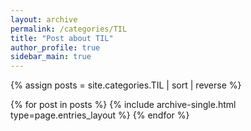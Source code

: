 ```yaml
---
layout: archive
permalink: /categories/TIL
title: "Post about TIL"
author_profile: true
sidebar_main: true
---
```

<!-- 사이드바 카테고리 클릭 후 나오는 포스트 목록 정렬 변경 원래는 sort:"date"였음 --->
{% assign posts = site.categories.TIL | sort | reverse %}

{% for post in posts %}
  {% include archive-single.html type=page.entries_layout %}
{% endfor %}

